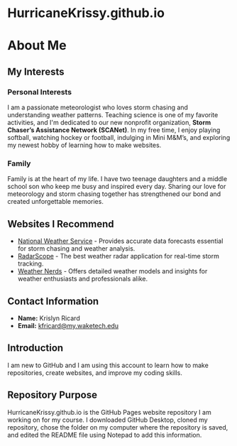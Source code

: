 # HurricaneKrissy.github.io

# About Me

## My Interests

### Personal Interests

I am a passionate meteorologist who loves storm chasing and understanding weather patterns. Teaching science is one of my favorite activities, and I'm dedicated to our new nonprofit organization, **Storm Chaser’s Assistance Network (SCANet)**. In my free time, I enjoy playing softball, watching hockey or football, indulging in Mini M&M’s, and exploring my newest hobby of learning how to make websites.

### Family

Family is at the heart of my life. I have two teenage daughters and a middle school son who keep me busy and inspired every day. Sharing our love for meteorology and storm chasing together has strengthened our bond and created unforgettable memories.

## Websites I Recommend

- [National Weather Service](https://www.weather.gov/) - Provides accurate data forecasts essential for storm chasing and weather analysis.
- [RadarScope](https://radarscope.zendesk.com/hc/en-us) - The best weather radar application for real-time storm tracking.
- [Weather Nerds](https://www.weathernerds.org/) - Offers detailed weather models and insights for weather enthusiasts and professionals alike.


## Contact Information

- **Name:** Krislyn Ricard
- **Email:** kfricard@my.waketech.edu

## Introduction

I am new to GitHub and I am using this account to learn how to make repositories, create websites, and improve my coding skills.

## Repository Purpose

HurricaneKrissy.github.io is the GitHub Pages website repository I am working on for my course. I downloaded GitHub Desktop, cloned my repository, chose the folder on my computer where the repository is saved, and edited the README file using Notepad to add this information.
